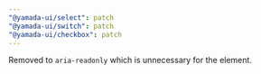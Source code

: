 ```yaml
---
"@yamada-ui/select": patch
"@yamada-ui/switch": patch
"@yamada-ui/checkbox": patch
---
```


Removed to `aria-readonly` which is unnecessary for the element.
